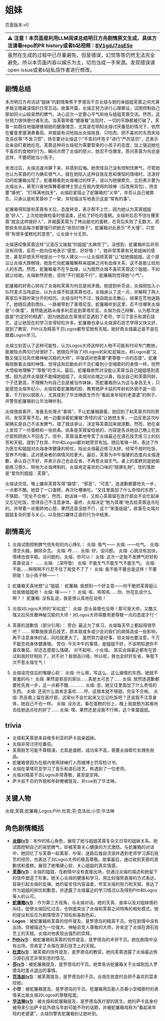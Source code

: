 # 姐妹
页面版本:v0
 

| :warning: 注意！本页面是利用LLM阅读总结明日方舟剧情原文生成，具体方法请看repo的PR history或者b站视频：[BV1gdJ7zqESe](https://www.bilibili.com/video/BV1gdJ7zqESe/)         |
|:----------------------------|
| 虽然在生成的过程中已尽量避免，但是错误，幻觉等等仍然无法完全避免。所以本页面内容以娱乐为主，切勿当成一手来源。发现错误请open issue或者b站私信作者进行修改。|



## 剧情总结
本次明日方舟活动“姐妹”的剧情聚焦于罗德岛干员炎熔与她的亲姐姐芙蓉之间充满矛盾又暗藏温情的日常互动。故事开篇，炎熔正努力进行心理建设，试图控制自己那如同火山般易燃的脾气，决心这次一定要心平气和地与姐姐芙蓉交流。然而，这份努力很快便付诸东流。当芙蓉带着“健康餐”出现时，一切的平静都被打破了。芙蓉一如既往地强硬推销她的健康理念，尤其是在明知炎熔讨厌番茄的情况下，依然在餐食里塞满煮番茄，并振振有词地指出炎熔挑食、只吃肉、把不喜欢的东西夹给克洛丝等“不良习惯”，扬言要对炎熔这个“不乖的坏孩子”进行“严厉惩罚”，还表示会亲自盯着她吃完。芙蓉这种将炎熔视为需要管束的小孩子的态度，加上强迫她吃不喜欢的食物的行为，瞬间点燃了炎熔的怒火，她忍不住爆发，质问芙蓉为何总是这样，不要把她当小孩子。

发泄过后，炎熔迅速冷静下来，并感到后悔。她责怪自己没有控制住脾气，尽管她也认为芙蓉的行为确实很气人。就在她陷入这种自我反思和懊恼的情绪时，活泼好动的蛇屠箱出现了。蛇屠箱看到炎熔难过的样子，误以为她被欺负，立刻表示要为炎熔出头，甚至兴奋地挥舞着被博士禁止在舰内使用的球棒（后改用背包），扬言要“揍他”、“打得满地找牙”。炎熔赶紧阻止了蛇屠箱的“义举”，并否认自己被欺负，只承认是和芙蓉吵了一架，并轻描淡写地表示这是“常有的事”。

蛇屠箱得知是和芙蓉有关后，态度转变，表示帮不上忙，因为她认为芙蓉姐姐是“好人”，上次给她做检查时很温柔，还给了好吃的蛋糕。炎熔听后忍不住吐槽芙蓉“就会这样做好人”，并揭露芙蓉为了烤出能吃的蛋糕，在背后失败了无数次，而那些失败品每次都要强行抓她去“收拾烂摊子”。蛇屠箱对此表示“不太懂”，只觉得“有很多蛋糕吃的意思”，让炎熔十分无奈。

炎熔感叹像芙蓉这样“又高压又独裁”的姐姐“太麻烦了”。没想到，蛇屠箱听后非但没有同情，反而一脸向往地表示“感觉，好好哦！”，她非常羡慕有兄弟姐妹的感觉，甚至异想天开地提出一个惊人建议——让炎熔把芙蓉“让”给她做姐姐。这个提议让炎熔大跌眼镜，她急忙向蛇屠箱解释亲姐妹之间有血缘关系，这不是能让给别人的东西。然而，蛇屠箱毫不在乎血缘，认为既然炎熔不喜欢芙蓉这个姐姐，不如就让给她。炎熔断然拒绝，坚持“不行就是不行”，蛇屠箱则觉得她“小气”。

蛇屠箱的好奇心转向了炎熔和芙蓉为何总是闹矛盾。她提到听芬说，炎熔刚加入小队时差点当场退出，以为炎熔不知道芙蓉也在。炎熔承认了这一点，并解释了两人离家后半路吵架分开的经历。炎熔当时气不过，独自跑出去散心，结果在荒地迷路了。她随后遇到商队，一路被带到了莱塔尼亚。蛇屠箱听到这里，忍不住嘲笑炎熔是“小笨蛋”，竟然能迷路从维多利亚走到莱塔尼亚。炎熔为自己辩解，认为那次迷路是“约定好的相遇”，因为她因此在莱塔尼亚遇到了老师，学习了音乐和源石技艺，这让她现在的学习变得轻松许多。蛇屠箱也承认炎熔源石技艺学得又快又好，提到了教官、Pith以及精英干员Logos都夸奖她有天赋。她好奇炎熔最近是不是在跟着Logos学习。

炎熔立刻否认了这种可能性，认为Logos大师这样的人物不可能有时间专门教她，能被指点两句已经很好了。她随后开始了对Logos的彩虹屁输出，称Logos是“又酷又强又拉风优雅神秘沉稳的大师”，并强调对他需要“更尊敬一点的态度”。蛇屠箱观察着炎熔的神情，觉得这和后勤处的干员们看到小空唱歌时的表情一样，恍然大悟般地理解了“尊敬”的含义。最后，蛇屠箱依然对没能让芙蓉当自己姐姐感到遗憾，因为这样炎熔就不能喊她姐姐了。炎熔对此嗤之以鼻，指出自己和芙蓉同龄，个子还更高，不理解为何自己总是被当作妹妹，而蛇屠箱则认为这与身高无关，只是感觉炎熔年纪小。炎熔捏着蛇屠箱的脸，教育她萨卡兹的年龄和外貌不是一回事，千万别以貌取人，尤其提到了华法琳医生作为“看起来年轻的老婆婆”的例子，并警告蛇屠箱别让华法琳听到。

炎熔借故离开，准备去处理点“事情”，不让蛇屠箱跟着。她回到了和芙蓉共同的房间，发现芙蓉不在。她一边腹诽着蛇屠箱“奇怪的话”让她想太多，一边反思这次吵架确实是自己不该发脾气，错了就该承认，决定等芙蓉回来就道歉。然而，她在桌上发现了一份蛋糕和一张纸条。纸条是芙蓉留给她的，内容是告诉她自己晚上在医疗部照顾病人不回去了。信中，芙蓉温柔地夸奖了炎熔最近在源石技艺练习上的刻苦和天赋，提到了杜宾、Pith和Logos都对她赞赏有加。随后笔锋一转，表达了作为医生和姐姐对炎熔身体健康的担忧，指出炎熔最近练习太拼，经常不按时吃饭，营养不均衡，这对感染者的病情风险更大。最后，芙蓉为中午强硬的态度向炎熔道歉，承认自己不好，并表示自己也会反省，不再惹炎熔生气。桌上的蛋糕则是她偷偷练习很久、特地为炎熔烤制的、炎熔肯定喜欢的口味的“赔罪礼物”。信的落款是“爱你的姐姐：芙蓉”。

炎熔读完信，嘴上嫌弃芙蓉写得“煽情”、“邪恶”、“可恶”，连道歉都要抢先一步，一点都不酷。她尝了一口蛋糕，再次吐槽难吃，“又往里面加了什么奇怪的东西”，不够甜，“完全不合格”。然而，她话锋一转，又担心芙蓉留在医疗部会不会忙起来又忘记吃饭，觉得自己不注意身体。最终，炎熔决定“勉为其难”地去给芙蓉送点吃的，并带着一丝傲娇地心想，果然还是没她不行，这个“笨蛋姐姐”。故事在炎熔对姐姐复杂的爱与关心，以及她口嫌体正直的行为中结束。
## 剧情高光
1. 炎熔试图控制脾气但失败的内心挣扎：
炎熔: 吸气——
炎熔: ——吐气。
炎熔: 清空头脑，摒除杂念。
炎熔: 呼......
炎熔: 好，没问题。
炎熔: 心跳没有加快，情绪也很平稳。没问题的，炎熔，你可以！
炎熔: 这次一定能不发脾气好好和芙蓉说话！
......
炎熔: （深呼吸）
炎熔: 不能生气不能生气不能生气。
炎熔: 不能......啊啊啊不行忍不住了我受不了了！
炎熔: 能不能不要总是这样！不要把我！当小孩子啊——！

2. 蛇屠箱天真地想“让”姐姐：
蛇屠箱: 我想到一个好主意——你干脆把芙蓉姐让给我做姐姐吧！
炎熔: 噗——！！
炎熔: 咳、咳咳咳......你、你在乱说什么啊？！
蛇屠箱: 没有乱说，我是很认真地在说啦！

3. 炎熔对Logos大师的“彩虹屁”：
炎熔: 歪头装傻也没用！那可是大师，又酷又强又拉风优雅神秘沉稳的大师！对Logos大师得要用更尊敬一点的态度才行！

4. 芙蓉的道歉信（部分引用）：
旁白: 最近为了练习，炎熔每天早上都起得很早吧？ ...... 频繁施放源石技艺，原本就或多或少会对我们的病情造成一些影响，再不注意身体的话，风险就更大了。 虽然努力是好事，但炎熔也要注意，千万不能忽视身体健康哦。
旁白: 今天中午的事情，是姐姐不好，不该明知道你不喜欢番茄，却还态度那么强硬。 对不起啦，小炎熔。 其实炎熔最近都有在尝试和我好好相处了，对不对？我很高兴哦，所以呢，我也会好好反省，争取下次不惹炎熔生气！

5. 炎熔读完信后的嘴硬心软：
炎熔: 什么嘛，写这么、这么煽情的东西，她就不害羞的吗！
炎熔: 果然是邪恶的家伙......真是太可恶了......
炎熔: 居然连道歉都要抢先我一步，这一点都不酷......
......
炎熔: 恶，她又往里面加了什么奇怪的东西。
炎熔: 还说什么我肯定喜欢......哼，这根本就不够甜，完全不合格。
炎熔: 而且晚上留在医疗部，这家伙不会忙起来又忘记吃饭吧？还说我不注意身体，她自己不也一样。
炎熔: 没办法，看在蛋糕的份上，晚上我就勉为其难地去给她送点吃的好了......
炎熔: 嘿，果然还是没我不行嘛，这个笨蛋姐姐。
## trivia
- 炎熔和芙蓉是来自维多利亚的萨卡兹亲姐妹。
- 炎熔非常讨厌吃番茄。
- 芙蓉厨艺可能不算精湛，尤其是蛋糕，成功率不高，需要炎熔帮忙处理失败品。
- 蛇屠箱曾因为在舰内使用球棒打人而被博士罚写检讨书。
- 炎熔在莱塔尼亚学习了音乐和源石技艺，称遇到了一位老师。
- 炎熔对精英干员Logos非常尊敬，甚至是崇拜。
- 萨卡兹干员的外貌和年龄梗被提及，并cue到了华法琳。
## 关键人物
炎熔;芙蓉;蛇屠箱;Logos;Pith;杜宾;芬;克洛丝;小空;华法琳
## 角色剧情概括
-   **[炎熔](../char_v3/char_121_lava.md)([v1](../chars/char_121_lava.md))**：本作的核心角色，展现了她与姐姐芙蓉复杂又日常的姐妹关系。她试图控制自己的易怒脾气，却被芙蓉关心健康的方式激怒。与蛇屠箱的对话中，她回忆了与芙蓉一起离家、吵架、迷路后独自流浪并遇到老师学习源石技艺的经历，也表达了对Logos大师的极高尊敬。故事最后，通过收到芙蓉的道歉信和蛋糕，展现了她嘴硬心软、关心姐姐的真实情感。
-   **[芙蓉](../char_v3/char_120_hibisc.md)([v1](../chars/char_120_hibisc.md))**：炎熔的姐姐，在剧情中没有直接出场，但通过炎熔的描述和她留下的信件塑造了形象。她关心炎熔的健康和学习，用比较强势直接的方式表达，容易引起炎熔的反弹。她的留言信内容温柔，夸奖炎熔的努力和天赋，表达了作为姐姐的担忧和歉意，并透露了炎熔最近的学习情况以及得到Pith和Logos等人的认可。
-   **[蛇屠箱](../char_v3/char_150_snakek.md)([v1](../chars/char_150_snakek.md))**：作为第三方视角，与炎熔对话。她的天真、直率以及对姐妹情的向往，促使炎熔回忆过去，也侧面突出了炎熔和芙蓉之间特殊的相处模式。她的提议和反应为剧情增添了轻松和喜剧色彩。
-   **Logos**：被蛇屠箱和芙蓉的信件提及，是罗德岛的精英干员。他在剧情中没有出场，但被描述为一位强大、神秘且受人尊敬的大师，并肯定了炎熔在源石技艺上的天赋。炎熔对他表现出强烈的崇拜。
-   **[Pith](../char_v3/char_612_accast.md)([v1](../chars/char_612_accast.md))**：被蛇屠箱和芙蓉的信件提及，是罗德岛的术师干员。她在剧情中没有出场，但肯定了炎熔在源石技艺上的天赋。
-   **[杜宾](../char_v3/char_130_doberm.md)([v1](../chars/char_130_doberm.md))**：被芙蓉的信件提及，是罗德岛的教官。她向芙蓉透露了炎熔最近练习源石技艺非常刻苦的情况。
-   **[芬](../char_v3/char_123_fang.md)([v1](../chars/char_123_fang.md))**：被蛇屠箱提及，是罗德岛的干员。她曾告诉蛇屠箱关于炎熔刚加入罗德岛时差点退出的事情。
-   **[克洛丝](../char_v3/char_124_kroos.md)([v1](../chars/char_124_kroos.md))**：被芙蓉提及，是罗德岛的干员。炎熔在挑食时会把不喜欢的菜夹给她。
-   **小空**：被蛇屠箱提及，是罗德岛的干员。蛇屠箱用后勤人员看小空唱歌时的表情来比喻炎熔对Logos的尊敬程度。
-   **[华法琳](../char_v3/char_171_bldsk.md)([v1](../chars/char_171_bldsk.md))**：被炎熔和蛇屠箱提及，是罗德岛医疗部的医生。她的萨卡兹身份被用来引出萨卡兹外貌与年龄可能不符的话题，并被蛇屠箱戏称为“看起来年轻的老婆婆”，炎熔则警告蛇屠箱别让她听到。
